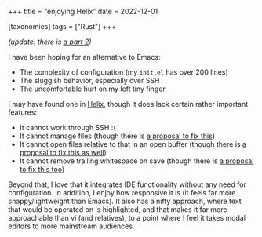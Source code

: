 +++
title = "enjoying Helix"
date = 2022-12-01

[taxonomies]
tags = ["Rust"]
+++

_(update: there is [a part 2])_

I have been hoping for an alternative to Emacs:

- The complexity of configuration (my `init.el` has over 200 lines)
- The sluggish behavior, especially over SSH
- The uncomfortable hurt on my left tiny finger

I may have found one in [Helix],
though it does lack certain rather important features:

- It cannot work through SSH :(
- It cannot manage files
  (though there is [a proposal to fix this])
- It cannot open files relative to that in an open buffer
  (though there is [a proposal to fix this as well])
- It cannot remove trailing whitespace on save
  (though there is [a proposal to fix this too])

Beyond that,
I love that it integrates IDE functionality without any need for configuration.
In addition,
I enjoy how responsive it is (it feels far more snappy/lightweight than Emacs).
It also has a nifty approach,
where text that would be operated on is highlighted,
and that makes it far more approachable than vi (and relatives),
to a point where I feel it takes modal editors to more mainstream audiences.

[Helix]: https://github.com/helix-editor/helix
[a proposal to fix this]: https://github.com/helix-editor/helix/pull/2377
[a proposal to fix this as well]: https://github.com/helix-editor/helix/pull/2412
[a proposal to fix this too]: https://github.com/helix-editor/helix/pull/3674
[a part 2]: @/enjoying-helix-part-2.md
